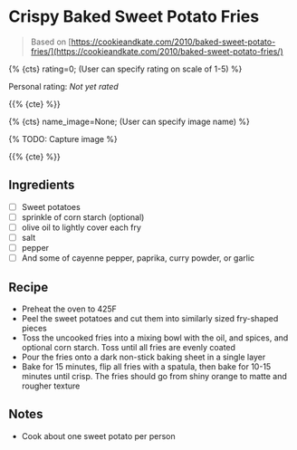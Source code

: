 # Crispy Baked Sweet Potato Fries

> Based on [https://cookieandkate.com/2010/baked-sweet-potato-fries/](https://cookieandkate.com/2010/baked-sweet-potato-fries/)

{% {cts} rating=0; (User can specify rating on scale of 1-5) %}

Personal rating: *Not yet rated*

{{% {cte} %}}

{% {cts} name_image=None; (User can specify image name) %}

{% TODO: Capture image %}

{{% {cte} %}}

## Ingredients

- [ ] Sweet potatoes
- [ ] sprinkle of corn starch (optional)
- [ ] olive oil to lightly cover each fry
- [ ] salt
- [ ] pepper
- [ ] And some of cayenne pepper, paprika, curry powder, or garlic

## Recipe

- Preheat the oven to 425F
- Peel the sweet potatoes and cut them into similarly sized fry-shaped pieces
- Toss the uncooked fries into a mixing bowl with the oil, and spices, and optional corn starch. Toss until all fries are evenly coated
- Pour the fries onto a dark non-stick baking sheet in a single layer
- Bake for 15 minutes, flip all fries with a spatula, then bake for 10-15 minutes until crisp. The fries should go from shiny orange to matte and rougher texture

## Notes

- Cook about one sweet potato per person
